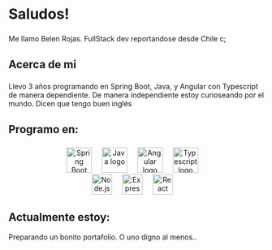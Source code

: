 <h1 align="left">Saludos!</h1>

###

<p align="left">Me llamo Belen Rojas. FullStack dev reportandose desde Chile c;</p>

###

<h2 align="left">Acerca de mi</h2>

###

<p align="left">Llevo 3 años programando en Spring Boot, Java, y Angular con Typescript de manera dependiente. De manera independiente estoy curioseando por el mundo. Dicen que tengo buen inglés</p>

###

<h2 align="left">Programo en:</h2>

###

<div align="center">
  <img src="https://img.icons8.com/?size=100&id=90519&format=png&color=000000" height="50" alt="Spring Boot logo"  />
  <img width="12" />
  <img src="https://img.icons8.com/?size=100&id=13679&format=png&color=000000" height="50" alt="Java logo"  />
  <img width="12" />
  <img src="https://img.icons8.com/?size=100&id=71257&format=png&color=000000" height="50" alt="Angular logo"  />
  <img width="12" />
  <img src="https://img.icons8.com/?size=100&id=nCj4PvnCO0tZ&format=png&color=000000" height="50" alt="Typescript logo"  />
  <img width="12" />
</div>
<div align="center">
  <img src="https://img.icons8.com/?size=100&id=hsPbhkOH4FMe&format=png&color=000000" height="40" alt="Node.js logo"  />
  <img width="12" />
  <img src="https://img.icons8.com/?size=100&id=kg46nzoJrmTR&format=png&color=000000" height="40" alt="Express logo"  />
  <img width="12" />
  <img src="https://img.icons8.com/?size=100&id=58811&format=png&color=000000" height="40" alt="React logo"  />
  <img width="12" />
</div>

###

<h2 align="left">Actualmente estoy:</h2>

<p align="left">Preparando un bonito portafolio. O uno digno al menos.. </p>

###
